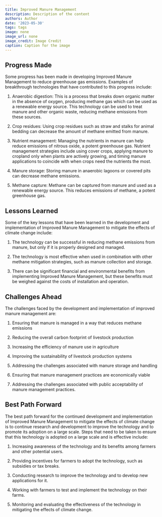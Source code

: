 ```yaml
---
title: Improved Manure Management
description: Description of the content
authors: Author
date: '2023-05-30'
tags: tags
image: none
image_url: none
image_credit: Image Credit
caption: Caption for the image
---
```


## Progress Made

Some progress has been made in developing Improved Manure Management to reduce greenhouse gas emissions. Examples of breakthrough technologies that have contributed to this progress include:

1. Anaerobic digestion: This is a process that breaks down organic matter in the absence of oxygen, producing methane gas which can be used as a renewable energy source. This technology can be used to treat manure and other organic waste, reducing methane emissions from these sources.

2. Crop residues: Using crop residues such as straw and stalks for animal bedding can decrease the amount of methane emitted from manure.

3. Nutrient management: Managing the nutrients in manure can help reduce emissions of nitrous oxide, a potent greenhouse gas. Nutrient management strategies include using cover crops, applying manure to cropland only when plants are actively growing, and timing manure applications to coincide with when crops need the nutrients the most.

4. Manure storage: Storing manure in anaerobic lagoons or covered pits can decrease methane emissions.

5. Methane capture: Methane can be captured from manure and used as a renewable energy source. This reduces emissions of methane, a potent greenhouse gas.

## Lessons Learned

Some of the key lessons that have been learned in the development and implementation of Improved Manure Management to mitigate the effects of climate change include:

1. The technology can be successful in reducing methane emissions from manure, but only if it is properly designed and managed.

2. The technology is most effective when used in combination with other methane mitigation strategies, such as manure collection and storage.

3. There can be significant financial and environmental benefits from implementing Improved Manure Management, but these benefits must be weighed against the costs of installation and operation.

## Challenges Ahead

The challenges faced by the development and implementation of improved manure management are:

1. Ensuring that manure is managed in a way that reduces methane emissions

2. Reducing the overall carbon footprint of livestock production

3. Increasing the efficiency of manure use in agriculture

4. Improving the sustainability of livestock production systems

5. Addressing the challenges associated with manure storage and handling

6. Ensuring that manure management practices are economically viable

7. Addressing the challenges associated with public acceptability of manure management practices.

## Best Path Forward

The best path forward for the continued development and implementation of Improved Manure Management to mitigate the effects of climate change is to continue research and development to improve the technology and to promote its adoption on a large scale. Steps that need to be taken to ensure that this technology is adopted on a large scale and is effective include:

1. Increasing awareness of the technology and its benefits among farmers and other potential users.

2. Providing incentives for farmers to adopt the technology, such as subsidies or tax breaks.

3. Conducting research to improve the technology and to develop new applications for it.

4. Working with farmers to test and implement the technology on their farms.

5. Monitoring and evaluating the effectiveness of the technology in mitigating the effects of climate change.
